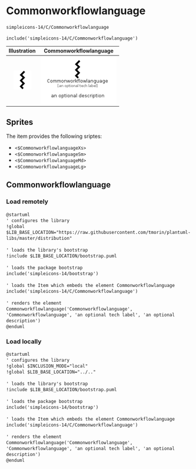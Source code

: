 # Commonworkflowlanguage


```text
simpleicons-14/C/Commonworkflowlanguage
```

```text
include('simpleicons-14/C/Commonworkflowlanguage')
```



| Illustration | Commonworkflowlanguage |
| :---: | :---: |
| ![illustration for Illustration](../../simpleicons-14/C/Commonworkflowlanguage.png) | ![illustration for Commonworkflowlanguage](../../simpleicons-14/C/Commonworkflowlanguage.Local.png) |



## Sprites
The item provides the following sriptes:

- `<$CommonworkflowlanguageXs>`
- `<$CommonworkflowlanguageSm>`
- `<$CommonworkflowlanguageMd>`
- `<$CommonworkflowlanguageLg>`





## Commonworkflowlanguage

### Load remotely
```plantuml
@startuml
' configures the library
!global $LIB_BASE_LOCATION="https://raw.githubusercontent.com/tmorin/plantuml-libs/master/distribution"

' loads the library's bootstrap
!include $LIB_BASE_LOCATION/bootstrap.puml

' loads the package bootstrap
include('simpleicons-14/bootstrap')

' loads the Item which embeds the element Commonworkflowlanguage
include('simpleicons-14/C/Commonworkflowlanguage')

' renders the element
Commonworkflowlanguage('Commonworkflowlanguage', 'Commonworkflowlanguage', 'an optional tech label', 'an optional description')
@enduml
```

### Load locally
```plantuml
@startuml
' configures the library
!global $INCLUSION_MODE="local"
!global $LIB_BASE_LOCATION="../.."

' loads the library's bootstrap
!include $LIB_BASE_LOCATION/bootstrap.puml

' loads the package bootstrap
include('simpleicons-14/bootstrap')

' loads the Item which embeds the element Commonworkflowlanguage
include('simpleicons-14/C/Commonworkflowlanguage')

' renders the element
Commonworkflowlanguage('Commonworkflowlanguage', 'Commonworkflowlanguage', 'an optional tech label', 'an optional description')
@enduml
```

